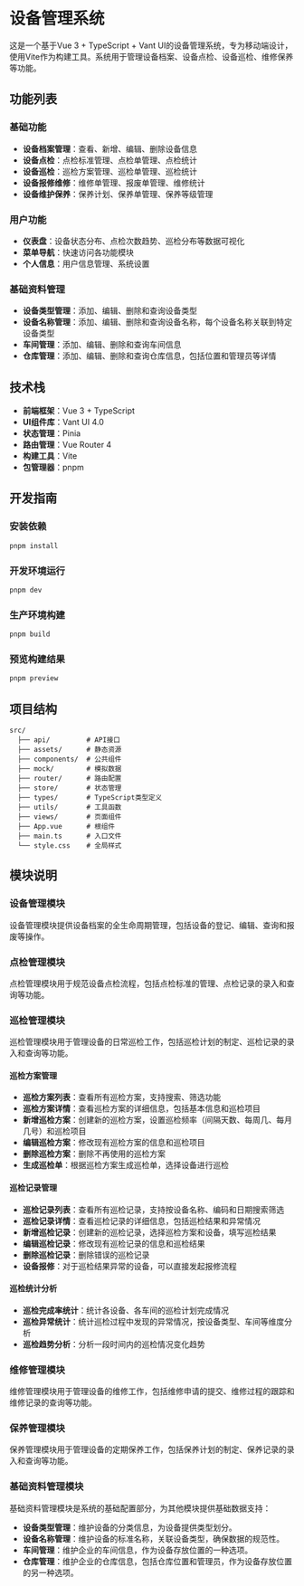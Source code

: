 # 设备管理系统

这是一个基于Vue 3 + TypeScript + Vant UI的设备管理系统，专为移动端设计，使用Vite作为构建工具。系统用于管理设备档案、设备点检、设备巡检、维修保养等功能。

## 功能列表

### 基础功能
- **设备档案管理**：查看、新增、编辑、删除设备信息
- **设备点检**：点检标准管理、点检单管理、点检统计
- **设备巡检**：巡检方案管理、巡检单管理、巡检统计
- **设备报修维修**：维修单管理、报废单管理、维修统计
- **设备维护保养**：保养计划、保养单管理、保养等级管理

### 用户功能
- **仪表盘**：设备状态分布、点检次数趋势、巡检分布等数据可视化
- **菜单导航**：快速访问各功能模块
- **个人信息**：用户信息管理、系统设置

### 基础资料管理
- **设备类型管理**：添加、编辑、删除和查询设备类型
- **设备名称管理**：添加、编辑、删除和查询设备名称，每个设备名称关联到特定设备类型
- **车间管理**：添加、编辑、删除和查询车间信息
- **仓库管理**：添加、编辑、删除和查询仓库信息，包括位置和管理员等详情

## 技术栈
- **前端框架**：Vue 3 + TypeScript
- **UI组件库**：Vant UI 4.0
- **状态管理**：Pinia
- **路由管理**：Vue Router 4
- **构建工具**：Vite
- **包管理器**：pnpm

## 开发指南

### 安装依赖
```bash
pnpm install
```

### 开发环境运行
```bash
pnpm dev
```

### 生产环境构建
```bash
pnpm build
```

### 预览构建结果
```bash
pnpm preview
```

## 项目结构
```
src/
  ├── api/         # API接口
  ├── assets/      # 静态资源
  ├── components/  # 公共组件
  ├── mock/        # 模拟数据
  ├── router/      # 路由配置
  ├── store/       # 状态管理
  ├── types/       # TypeScript类型定义
  ├── utils/       # 工具函数
  ├── views/       # 页面组件
  ├── App.vue      # 根组件
  ├── main.ts      # 入口文件
  └── style.css    # 全局样式
```

## 模块说明

### 设备管理模块
设备管理模块提供设备档案的全生命周期管理，包括设备的登记、编辑、查询和报废等操作。

### 点检管理模块
点检管理模块用于规范设备点检流程，包括点检标准的管理、点检记录的录入和查询等功能。

### 巡检管理模块
巡检管理模块用于管理设备的日常巡检工作，包括巡检计划的制定、巡检记录的录入和查询等功能。

#### 巡检方案管理
- **巡检方案列表**：查看所有巡检方案，支持搜索、筛选功能
- **巡检方案详情**：查看巡检方案的详细信息，包括基本信息和巡检项目
- **新增巡检方案**：创建新的巡检方案，设置巡检频率（间隔天数、每周几、每月几号）和巡检项目
- **编辑巡检方案**：修改现有巡检方案的信息和巡检项目
- **删除巡检方案**：删除不再使用的巡检方案
- **生成巡检单**：根据巡检方案生成巡检单，选择设备进行巡检

#### 巡检记录管理
- **巡检记录列表**：查看所有巡检记录，支持按设备名称、编码和日期搜索筛选
- **巡检记录详情**：查看巡检记录的详细信息，包括巡检结果和异常情况
- **新增巡检记录**：创建新的巡检记录，选择巡检方案和设备，填写巡检结果
- **编辑巡检记录**：修改现有巡检记录的信息和巡检结果
- **删除巡检记录**：删除错误的巡检记录
- **设备报修**：对于巡检结果异常的设备，可以直接发起报修流程

#### 巡检统计分析
- **巡检完成率统计**：统计各设备、各车间的巡检计划完成情况
- **巡检异常统计**：统计巡检过程中发现的异常情况，按设备类型、车间等维度分析
- **巡检趋势分析**：分析一段时间内的巡检情况变化趋势

### 维修管理模块
维修管理模块用于管理设备的维修工作，包括维修申请的提交、维修过程的跟踪和维修记录的查询等功能。

### 保养管理模块
保养管理模块用于管理设备的定期保养工作，包括保养计划的制定、保养记录的录入和查询等功能。

### 基础资料管理模块
基础资料管理模块是系统的基础配置部分，为其他模块提供基础数据支持：

- **设备类型管理**：维护设备的分类信息，为设备提供类型划分。
- **设备名称管理**：维护设备的标准名称，关联设备类型，确保数据的规范性。
- **车间管理**：维护企业的车间信息，作为设备存放位置的一种选项。
- **仓库管理**：维护企业的仓库信息，包括仓库位置和管理员，作为设备存放位置的另一种选项。
